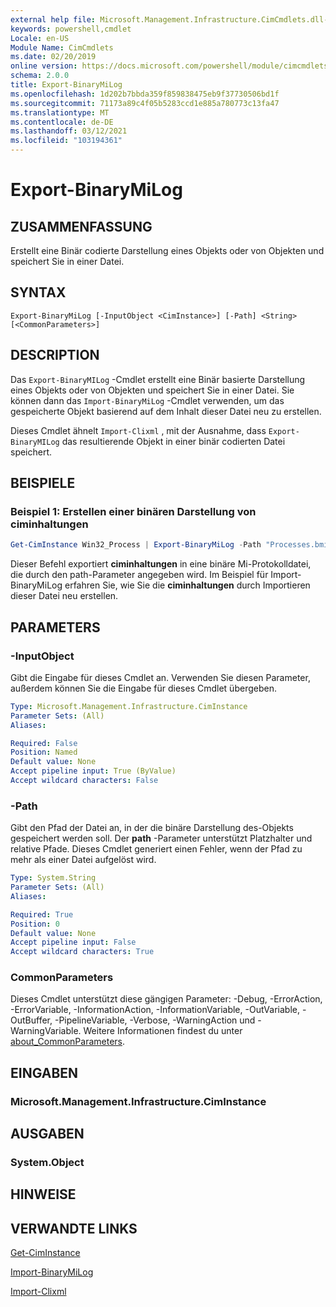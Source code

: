 ```yaml
---
external help file: Microsoft.Management.Infrastructure.CimCmdlets.dll-help.xml
keywords: powershell,cmdlet
Locale: en-US
Module Name: CimCmdlets
ms.date: 02/20/2019
online version: https://docs.microsoft.com/powershell/module/cimcmdlets/export-binarymilog?view=powershell-5.1&WT.mc_id=ps-gethelp
schema: 2.0.0
title: Export-BinaryMiLog
ms.openlocfilehash: 1d202b7bbda359f859838475eb9f37730506bd1f
ms.sourcegitcommit: 71173a89c4f05b5283ccd1e885a780773c13fa47
ms.translationtype: MT
ms.contentlocale: de-DE
ms.lasthandoff: 03/12/2021
ms.locfileid: "103194361"
---
```

# Export-BinaryMiLog

## ZUSAMMENFASSUNG
Erstellt eine Binär codierte Darstellung eines Objekts oder von Objekten und speichert Sie in einer Datei.

## SYNTAX

```
Export-BinaryMiLog [-InputObject <CimInstance>] [-Path] <String> [<CommonParameters>]
```

## DESCRIPTION

Das `Export-BinaryMILog` -Cmdlet erstellt eine Binär basierte Darstellung eines Objekts oder von Objekten und speichert Sie in einer Datei. Sie können dann das `Import-BinaryMiLog` -Cmdlet verwenden, um das gespeicherte Objekt basierend auf dem Inhalt dieser Datei neu zu erstellen.

Dieses Cmdlet ähnelt `Import-Clixml` , mit der Ausnahme, dass `Export-BinaryMILog` das resultierende Objekt in einer binär codierten Datei speichert.

## BEISPIELE

### Beispiel 1: Erstellen einer binären Darstellung von ciminhaltungen

```powershell
Get-CimInstance Win32_Process | Export-BinaryMiLog -Path "Processes.bmil"
```

Dieser Befehl exportiert **ciminhaltungen** in eine binäre Mi-Protokolldatei, die durch den path-Parameter angegeben wird. Im Beispiel für Import-BinaryMiLog erfahren Sie, wie Sie die **ciminhaltungen** durch Importieren dieser Datei neu erstellen.

## PARAMETERS

### -InputObject

Gibt die Eingabe für dieses Cmdlet an. Verwenden Sie diesen Parameter, außerdem können Sie die Eingabe für dieses Cmdlet übergeben.

```yaml
Type: Microsoft.Management.Infrastructure.CimInstance
Parameter Sets: (All)
Aliases:

Required: False
Position: Named
Default value: None
Accept pipeline input: True (ByValue)
Accept wildcard characters: False
```

### -Path

Gibt den Pfad der Datei an, in der die binäre Darstellung des-Objekts gespeichert werden soll. Der **path** -Parameter unterstützt Platzhalter und relative Pfade. Dieses Cmdlet generiert einen Fehler, wenn der Pfad zu mehr als einer Datei aufgelöst wird.

```yaml
Type: System.String
Parameter Sets: (All)
Aliases:

Required: True
Position: 0
Default value: None
Accept pipeline input: False
Accept wildcard characters: True
```

### CommonParameters

Dieses Cmdlet unterstützt diese gängigen Parameter: -Debug, -ErrorAction, -ErrorVariable, -InformationAction, -InformationVariable, -OutVariable, -OutBuffer, -PipelineVariable, -Verbose, -WarningAction und -WarningVariable. Weitere Informationen findest du unter [about_CommonParameters](https://go.microsoft.com/fwlink/?LinkID=113216).

## EINGABEN

### Microsoft.Management.Infrastructure.CimInstance

## AUSGABEN

### System.Object

## HINWEISE

## VERWANDTE LINKS

[Get-CimInstance](get-ciminstance.md)

[Import-BinaryMiLog](import-binarymilog.md)

[Import-Clixml](../microsoft.powershell.utility/import-clixml.md)
